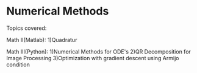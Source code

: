 # Numerical Methods

Topics covered:

Math II(Matlab):
1)Quadratur

Math III(Python):
1)Numerical Methods for ODE's
2)QR Decomposition for Image Processing
3)Optimization with gradient descent using Armijo condition

